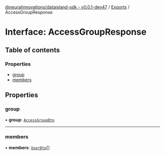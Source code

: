 [@neuralinnovations/dataisland-sdk - v0.0.1-dev47](../../README.md) / [Exports](../modules.md) / AccessGroupResponse

# Interface: AccessGroupResponse

## Table of contents

### Properties

- [group](AccessGroupResponse.md#group)
- [members](AccessGroupResponse.md#members)

## Properties

### group

• **group**: [`AccessGroupDto`](AccessGroupDto.md)

___

### members

• **members**: [`UserDto`](UserDto.md)[]
